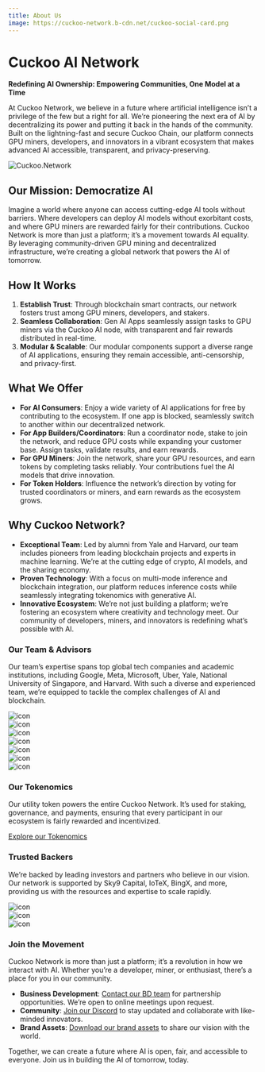 ```yaml
---
title: About Us
image: https://cuckoo-network.b-cdn.net/cuckoo-social-card.png
---
```


<head>
  <meta name="twitter:site" content="@CuckooNetworkHQ"/>
  <meta name="twitter:title" content="About Us - Cuckoo AI Network"/>
  <meta name="twitter:description" content="Cuckoo AI is an Onchain Creative Platform for Creators and Builders."/>
  <meta name="og:description" content="Cuckoo AI is an Onchain Creative Platform for Creators and Builders."/>
  <meta
    property="og:image"
    content="https://cuckoo-network.b-cdn.net/cuckoo-social-card.png"
  />
  <meta
    name="twitter:image"
    content="https://cuckoo-network.b-cdn.net/cuckoo-social-card.png"
  />
</head>

# Cuckoo AI Network

**Redefining AI Ownership: Empowering Communities, One Model at a Time**

At Cuckoo Network, we believe in a future where artificial intelligence isn’t a privilege of the few but a right for all. We’re pioneering the next era of AI by decentralizing its power and putting it back in the hands of the community. Built on the lightning-fast and secure Cuckoo Chain, our platform connects GPU miners, developers, and innovators in a vibrant ecosystem that makes advanced AI accessible, transparent, and privacy-preserving.

![Cuckoo.Network](https://cuckoo-network.b-cdn.net/cuckoo-social-card.png "Cuckoo.Network")

## Our Mission: Democratize AI

Imagine a world where anyone can access cutting-edge AI tools without barriers. Where developers can deploy AI models without exorbitant costs, and where GPU miners are rewarded fairly for their contributions. Cuckoo Network is more than just a platform; it’s a movement towards AI equality. By leveraging community-driven GPU mining and decentralized infrastructure, we’re creating a global network that powers the AI of tomorrow.

## How It Works

1. **Establish Trust**: Through blockchain smart contracts, our network fosters trust among GPU miners, developers, and stakers.
2. **Seamless Collaboration**: Gen AI Apps seamlessly assign tasks to GPU miners via the Cuckoo AI node, with transparent and fair rewards distributed in real-time.
3. **Modular & Scalable**: Our modular components support a diverse range of AI applications, ensuring they remain accessible, anti-censorship, and privacy-first.

## What We Offer

- **For AI Consumers**: Enjoy a wide variety of AI applications for free by contributing to the ecosystem. If one app is blocked, seamlessly switch to another within our decentralized network.
- **For App Builders/Coordinators**: Run a coordinator node, stake to join the network, and reduce GPU costs while expanding your customer base. Assign tasks, validate results, and earn rewards.
- **For GPU Miners**: Join the network, share your GPU resources, and earn tokens by completing tasks reliably. Your contributions fuel the AI models that drive innovation.
- **For Token Holders**: Influence the network’s direction by voting for trusted coordinators or miners, and earn rewards as the ecosystem grows.

## Why Cuckoo Network?

- **Exceptional Team**: Led by alumni from Yale and Harvard, our team includes pioneers from leading blockchain projects and experts in machine learning. We’re at the cutting edge of crypto, AI models, and the sharing economy.
- **Proven Technology**: With a focus on multi-mode inference and blockchain integration, our platform reduces inference costs while seamlessly integrating tokenomics with generative AI.
- **Innovative Ecosystem**: We’re not just building a platform; we’re fostering an ecosystem where creativity and technology meet. Our community of developers, miners, and innovators is redefining what’s possible with AI.

### Our Team & Advisors

Our team’s expertise spans top global tech companies and academic institutions, including Google, Meta, Microsoft, Uber, Yale, National University of Singapore, and Harvard. With such a diverse and experienced team, we’re equipped to tackle the complex challenges of AI and blockchain.

<div className="flex flex-wrap justify-center items-center">
  <div className="mx-1 mb-3">
    <img style={{ margin: "0 16px", height: "48px", filter: "grayscale(100%) brightness(200%) contrast(100%)" }} src="https://tp-misc.b-cdn.net/blockeden/Google_2015_logo.svg.png" alt="icon" />
  </div>
  <div className="mx-1 mb-3">
    <img style={{ margin: "0 16px", height: "32px", filter: "grayscale(100%) invert(100%) contrast(100%) brightness(200%)" }} src="https://tp-misc.b-cdn.net/blockeden/Meta_Platforms_Inc._logo.svg.png" alt="icon" />
  </div>
  <div className="mx-1 mb-3">
    <img style={{ margin: "0 16px", height: "44px", filter: "grayscale(100%) brightness(200%) contrast(100%)" }} src="https://tp-misc.b-cdn.net/blockeden/microsoft.svg" alt="icon" />
  </div>
  <div className="mx-1 mb-3">
    <img style={{ margin: "0 16px", height: "36px", filter: "invert(100%) brightness(200%) contrast(100%)" }}  src="https://tp-misc.b-cdn.net/blockeden/1600px-Uber_logo_2018.svg.png" alt="icon" />
  </div>
  <div className="mx-1 mb-3">
    <img style={{ margin: "0 16px", height: "40px", filter: "grayscale(100%) invert(100%) contrast(100%) brightness(200%)" }} src="https://tp-misc.b-cdn.net/blockeden/yale-signature-sprite.svg" alt="icon" />
  </div>
  <div className="mx-1 mb-3">
    <img style={{ margin: "0 16px", height: "48px", filter: "grayscale(100%) invert(100%) contrast(100%) brightness(200%)" }} src="https://tp-misc.b-cdn.net/blockeden/NationalUniversityofSingapore.svg.png" alt="icon" />
  </div>
  <div className="mx-1 mb-3">
    <img style={{ margin: "0 16px", height: "48px", filter: "grayscale(100%) invert(100%) contrast(100%) brightness(200%)" }} src="https://tp-misc.b-cdn.net/blockeden/Harvard_University_logo.svg.png" alt="icon" />
  </div>
</div>

### Our Tokenomics

Our utility token powers the entire Cuckoo Network. It’s used for staking, governance, and payments, ensuring that every participant in our ecosystem is fairly rewarded and incentivized.

[Explore our Tokenomics](/docs/token)

### Trusted Backers

We’re backed by leading investors and partners who believe in our vision. Our network is supported by Sky9 Capital, IoTeX, BingX, and more, providing us with the resources and expertise to scale rapidly.

<div className="flex flex-wrap list-none justify-center items-center">
  <div className="mx-1 mb-3">
    <img style={{ margin: "0 16px", height: "48px", filter: "invert(100%) brightness(200%) contrast(100%)" }} src="https://tp-misc.b-cdn.net/blockeden/sky9capital_logo.svg" alt="icon" />
  </div>
  <div className="mx-1 mb-3">
    <img style={{ margin: "0 16px", height: "52px", filter: "grayscale(100%) brightness(200%) contrast(100%)" }} src="https://tp-misc.b-cdn.net/blockeden/iotex-logo.png" alt="icon" />
  </div>
  <div className="mx-1 mb-3">
    <img style={{ margin: "0 16px", height: "40px", filter: "grayscale(100%) invert(100%) contrast(100%) brightness(200%)" }} src="https://tp-misc.b-cdn.net/blockeden/bingx-logo.png" alt="icon" />
  </div>
</div>

### Join the Movement

Cuckoo Network is more than just a platform; it’s a revolution in how we interact with AI. Whether you’re a developer, miner, or enthusiast, there’s a place for you in our community.

- **Business Development**: [Contact our BD team](https://t.me/tg-contact) for partnership opportunities. We’re open to online meetings upon request.
- **Community**: [Join our Discord](https://cuckoo.network/dc) to stay updated and collaborate with like-minded innovators.
- **Brand Assets**: [Download our brand assets](/brand-assets) to share our vision with the world.

Together, we can create a future where AI is open, fair, and accessible to everyone. Join us in building the AI of tomorrow, today.
